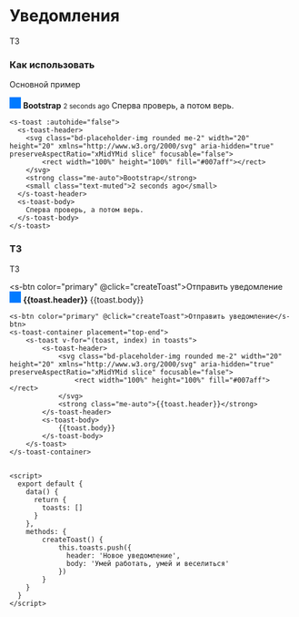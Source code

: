 # Уведомления

ТЗ

### Как использовать
Основной пример

<s-toast :autohide="false">
  <s-toast-header>
    <svg class="bd-placeholder-img rounded me-2" width="20" height="20" xmlns="http://www.w3.org/2000/svg" aria-hidden="true" preserveAspectRatio="xMidYMid slice" focusable="false">
        <rect width="100%" height="100%" fill="#007aff"></rect>
    </svg>
    <strong class="me-auto">Bootstrap</strong>
    <small class="text-muted">2 seconds ago</small>
  </s-toast-header>
  <s-toast-body>
    Сперва проверь, а потом верь.
  </s-toast-body>  
</s-toast>

``` vue
<s-toast :autohide="false">
  <s-toast-header>
    <svg class="bd-placeholder-img rounded me-2" width="20" height="20" xmlns="http://www.w3.org/2000/svg" aria-hidden="true" preserveAspectRatio="xMidYMid slice" focusable="false">
        <rect width="100%" height="100%" fill="#007aff"></rect>
    </svg>
    <strong class="me-auto">Bootstrap</strong>
    <small class="text-muted">2 seconds ago</small>
  </s-toast-header>
  <s-toast-body>
    Сперва проверь, а потом верь.
  </s-toast-body>  
</s-toast>
```

### ТЗ
ТЗ

<s-btn color="primary" @click="createToast">Отправить уведомление</s-btn>
<s-toast-container placement="top-end">
    <s-toast v-for="(toast, index) in toasts">
        <s-toast-header dismissible>
            <svg class="bd-placeholder-img rounded me-2" width="20" height="20" xmlns="http://www.w3.org/2000/svg" aria-hidden="true" preserveAspectRatio="xMidYMid slice" focusable="false">
                <rect width="100%" height="100%" fill="#007aff"></rect>
            </svg>
            <strong class="me-auto">{{toast.header}}</strong>
        </s-toast-header>
        <s-toast-body>
            {{toast.body}}
        </s-toast-body>  
    </s-toast>
</s-toast-container>


<script>
  export default {
    data() {
      return { 
        toasts: []
      }
    },
    methods: {
        createToast() {
            this.toasts.push({
              header: 'Новое уведомление',
              body: 'Умей работать, умей и веселиться'
            })
        }
    }
  }
</script>


``` vue
<s-btn color="primary" @click="createToast">Отправить уведомление</s-btn>
<s-toast-container placement="top-end">
    <s-toast v-for="(toast, index) in toasts">
        <s-toast-header>
            <svg class="bd-placeholder-img rounded me-2" width="20" height="20" xmlns="http://www.w3.org/2000/svg" aria-hidden="true" preserveAspectRatio="xMidYMid slice" focusable="false">
                <rect width="100%" height="100%" fill="#007aff"></rect>
            </svg>
            <strong class="me-auto">{{toast.header}}</strong>
        </s-toast-header>
        <s-toast-body>
            {{toast.body}}
        </s-toast-body>  
    </s-toast>
</s-toast-container>


<script>
  export default {
    data() {
      return { 
        toasts: []
      }
    },
    methods: {
        createToast() {
            this.toasts.push({
              header: 'Новое уведомление',
              body: 'Умей работать, умей и веселиться'
            })
        }
    }
  }
</script>
```


